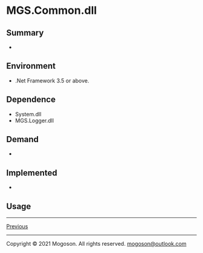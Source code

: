 ﻿# MGS.Common.dll

## Summary
- 

## Environment
- .Net Framework 3.5 or above.

## Dependence
- System.dll
- MGS.Logger.dll

## Demand
- 

## Implemented

- 

## Usage

------

[Previous](../README.md)

------

Copyright © 2021 Mogoson. All rights reserved.	mogoson@outlook.com